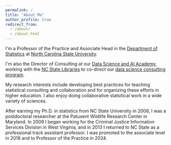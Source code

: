 ```yaml
---
permalink: /
title: "About Me"
author_profile: true
redirect_from: 
  - /about/
  - /about.html
---
```


I'm a Professor of the Practice and Associate Head in the [Department of Statistics](https://statistics.sciences.ncsu.edu/) at [North Carolina State University](https://www.ncsu.edu/). 

I'm also the Director of Consulting at our [Data Science and AI Academy](https://go.ncsu.edu/dsa), working with the [NC State Libraries](https://lib.ncsu.edu) to co-direct our [data science consulting program](https://www.lib.ncsu.edu/services/data-visualization/get-help). 

My research interests include developing best practices for teaching statistical consulting and collaboration and for organizing these efforts in higher education. I also enjoy doing collaborative statsitical work in a wide variety of sciences.

After earning my Ph.D. in statistics from NC State University in 2008, I was a postdoctoral researcher at the Patuxent Wildlife Research Center in Maryland. In 2009 I began working for the Criminal Justice Information Services Division in West Virginia, and in 2013 I returned to NC State as a professional track assistant professor. I was promoted to the associate level in 2018 and to Professor of the Practice in 2024. 

